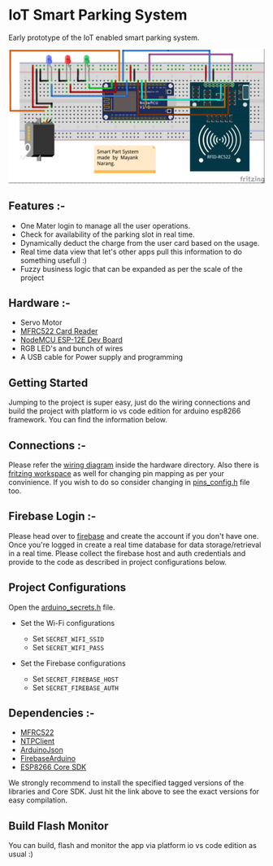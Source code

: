 # IoT Smart Parking System

Early prototype of the IoT enabled smart parking system.

<div>
    <img alt="Smart Parking Schematic" src="hardware/Fritzing/SmartParking_WiringDiagram.png" />
</div>

## Features :-

- One Mater login to manage all the user operations.
- Check for availability of the parking slot in real time.
- Dynamically deduct the charge from the user card based on the usage.
- Real time data view that let's other apps pull this information to do something usefull :)
- Fuzzy business logic that can be expanded as per the scale of the project

## Hardware :-

- Servo Motor
- [MFRC522 Card Reader](https://robu.in/product/rc522-rfid-card-reader-module-13-56mhz/)
- [NodeMCU ESP-12E Dev Board](https://robu.in/product/nodemcu-cp2102-board/)
- RGB LED's and bunch of wires
- A USB cable for Power supply and programming

## Getting Started

Jumping to the project is super easy, just do the wiring connections and build the project with platform io vs code edition for arduino esp8266 framework. You can find the information below.

## Connections :-

Please refer the [wiring diagram](./hardware/Fritzing/SmartParking_WiringDiagram.png) inside the hardware directory. Also there is [fritzing workspace](./hardware/Fritzing/SmartParking_WiringDiagram.fzz) as well for changing pin mapping as per your convinience. If you wish to do so consider changing in [pins_config.h](./include/pins_config.h) file too. 

## Firebase Login :-

Please head over to [firebase](https://firebase.google.com/) and create the account if you don't have one. Once you're logged in create a real time database for data storage/retrieval in a real time. Please collect the firebase host and auth credentials and provide to the code as described in project configurations below.

## Project Configurations

Open the [arduino_secrets.h](./include/arduino_secrets.h) file.

- Set the Wi-Fi configurations
  - Set `SECRET_WIFI_SSID`
  - Set `SECRET_WIFI_PASS`

- Set the Firebase configurations
  - Set `SECRET_FIREBASE_HOST`
  - Set `SECRET_FIREBASE_AUTH`

## Dependencies :-
- [MFRC522](https://github.com/miguelbalboa/rfid/tree/1.4.10)
- [NTPClient](https://github.com/arduino-libraries/NTPClient/tree/3.2.1)
- [ArduinoJson](https://github.com/bblanchon/ArduinoJson/tree/v5.13.4)
- [FirebaseArduino](https://github.com/FirebaseExtended/firebase-arduino/tree/v0.3) 
- [ESP8266 Core SDK](https://github.com/esp8266/Arduino/tree/2.7.4)

We strongly recommend to install the specified tagged versions of the libraries and Core SDK. Just hit the link above to see the exact versions for easy compilation.

## Build Flash Monitor

You can build, flash and monitor the app via platform io vs code edition as usual :)